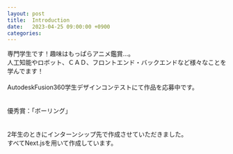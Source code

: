 ```yaml
---
layout: post
title:  Introduction
date:   2023-04-25 09:00:00 +0900
categories:
---
```

専門学生です！趣味はもっぱらアニメ鑑賞...。<br/>
人工知能やロボット、ＣＡＤ、フロントエンド・バックエンドなど様々なことを学んでます！
<br/>
<br/>
AutodeskFusion360学生デザインコンテストにて作品を応募中です。<br/>
<br/>
<br/>
優秀賞：「ボーリング」<br/>
<br/>
<br/>
2年生のときにインターンシップ先で作成させていただきました。<br/>
すべてNext.jsを用いて作成しています。<br/>

